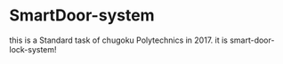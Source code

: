# SmartDoor-system
this is a Standard task of chugoku Polytechnics in 2017. it is smart-door-lock-system!
